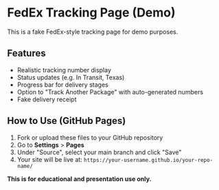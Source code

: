 
# FedEx Tracking Page (Demo)

This is a fake FedEx-style tracking page for demo purposes.

## Features
- Realistic tracking number display
- Status updates (e.g. In Transit, Texas)
- Progress bar for delivery stages
- Option to "Track Another Package" with auto-generated numbers
- Fake delivery receipt

## How to Use (GitHub Pages)
1. Fork or upload these files to your GitHub repository
2. Go to **Settings** > **Pages**
3. Under "Source", select your main branch and click "Save"
4. Your site will be live at: `https://your-username.github.io/your-repo-name/`

**This is for educational and presentation use only.**

